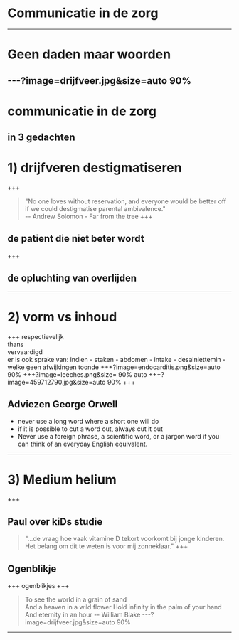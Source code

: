 # Communicatie in de zorg
---
# Geen daden maar woorden
---?image=drijfveer.jpg&size=auto 90%
---
# communicatie in de zorg
in 3 gedachten
---
# 1) drijfveren destigmatiseren
+++
> "No one loves without reservation, and everyone would be better off if we could destigmatise parental ambivalence."   
> -- Andrew Solomon - Far from the tree
+++
## de patient die niet beter wordt
+++
## de opluchting van overlijden
---
# 2) vorm vs inhoud
+++
respectievelijk  
thans  
vervaardigd  
er is ook sprake van: indien - staken - abdomen - intake - desalniettemin - welke geen afwijkingen toonde
+++?image=endocarditis.png&size=auto 90%
+++?image=leeches.png&size= 90% auto
+++?image=459712790.jpg&size=auto 90%
+++
## Adviezen George Orwell
- never use a long word where a short one will do
- if it is possible to cut a word out, always cut it out
- Never use a foreign phrase, a scientific word, or a jargon word if you can think of an everyday English equivalent.
---
# 3) Medium helium
+++
## Paul over kiDs studie
>"...de vraag hoe vaak vitamine D tekort voorkomt bij jonge kinderen. Het belang om dit te weten is voor mij zonneklaar."
+++
## Ogenblikje
+++
ogenblikjes
+++
>To see the world in a grain of sand  
And a heaven in a wild flower
Hold infinity in the palm of your hand
And eternity in an hour
> -- William Blake
---?image=drijfveer.jpg&size=auto 90%
---


